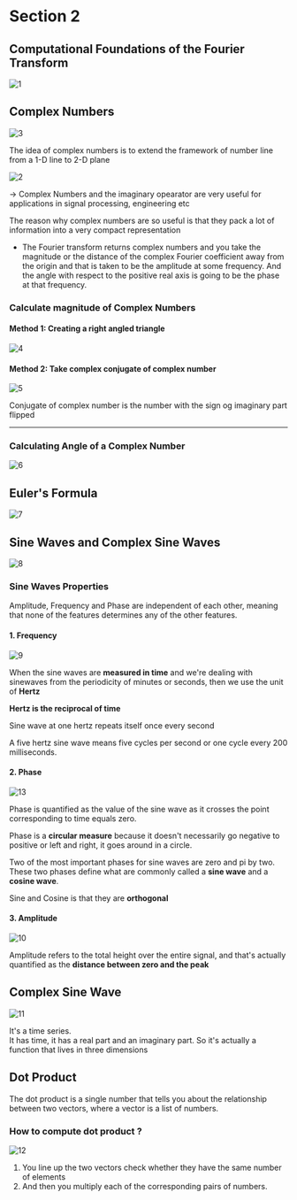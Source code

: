 # Section 2

## Computational Foundations of the Fourier Transform

![1](../readme_content/2/1)

## Complex Numbers

![3](../readme_content/2/3)

The idea of complex numbers is to extend the framework of number line from a 1-D
line to 2-D plane

![2](../readme_content/2/2)

-> Complex Numbers and the imaginary opearator are very useful for applications
in signal processing, engineering etc

The reason why complex numbers are so useful is that they pack a lot of
information into a very compact representation

- The Fourier transform returns complex numbers and you take the magnitude or
  the distance of the complex Fourier coefficient away from the origin and that
  is taken to be the amplitude at some frequency. And the angle with respect to
  the positive real axis is going to be the phase at that frequency.

### Calculate magnitude of Complex Numbers

#### Method 1: Creating a right angled triangle

![4](../readme_content/2/4)

#### Method 2: Take complex conjugate of complex number

![5](../readme_content/2/5)

Conjugate of complex number is the number with the sign og imaginary part
flipped

---

### Calculating Angle of a Complex Number

![6](../readme_content/2/6)

## Euler's Formula

![7](../readme_content/2/7)

## Sine Waves and Complex Sine Waves

![8](../readme_content/2/8)

### Sine Waves Properties

Amplitude, Frequency and Phase are independent of each other, meaning that none
of the features determines any of the other features.

#### 1. Frequency

![9](../readme_content/2/9)

When the sine waves are **measured in time** and we're dealing with sinewaves
from the periodicity of minutes or seconds, then we use the unit of **Hertz**

**Hertz is the reciprocal of time**

Sine wave at one hertz repeats itself once every second

A five hertz sine wave means five cycles per second or one cycle every 200
milliseconds.

#### 2. Phase

![13](../readme_content/2/13)

Phase is quantified as the value of the sine wave as it crosses the point
corresponding to time equals zero.

Phase is a **circular measure** because it doesn't necessarily go negative to
positive or left and right, it goes around in a circle.

Two of the most important phases for sine waves are zero and pi by two. These
two phases define what are commonly called a **sine wave** and a **cosine
wave**.

Sine and Cosine is that they are **orthogonal**

#### 3. Amplitude

![10](../readme_content/2/10)

Amplitude refers to the total height over the entire signal, and that's actually
quantified as the **distance between zero and the peak**

## Complex Sine Wave

![11](../readme_content/2/11)

It's a time series.  
It has time, it has a real part and an imaginary part. So it's actually a
function that lives in three dimensions

## Dot Product

The dot product is a single number that tells you about the relationship between
two vectors, where a vector is a list of numbers.

### How to compute dot product ?

![12](../readme_content/2/12)

1. You line up the two vectors check whether they have the same number of
   elements
2. And then you multiply each of the corresponding pairs of numbers.

